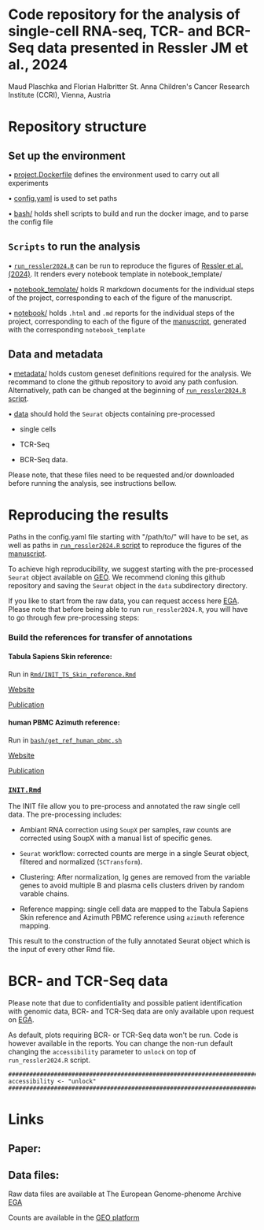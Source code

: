 # Code repository for the analysis of single-cell RNA-seq, TCR- and BCR-Seq data presented in Ressler JM et al., 2024
Maud Plaschka and Florian Halbritter
St. Anna Children's Cancer Research Institute (CCRI), Vienna, Austria

# Repository structure

## Set up the environment

•	[project.Dockerfile](https://github.com/cancerbits/ressler2024_neobcc/tree/main/project.Dockerfile) defines the environment used to carry out all experiments

•	[config.yaml](https://github.com/cancerbits/ressler2024_neobcc/tree/main/config.yaml) is used to set paths

•	[bash/](https://github.com/cancerbits/ressler2024_neobcc/tree/main/bash) holds shell scripts to build and run the docker image, and to parse the config file


## `Scripts` to run the analysis
•	[`run_ressler2024.R`](https://github.com/cancerbits/ressler2024_neobcc/blob/main/run_ressler2024.R) can be run to reproduce the figures of [Ressler et al. (2024)](). It renders every notebook template in notebook_template/

•	[notebook_template/](https://github.com/cancerbits/ressler2024_neobcc/tree/main/notebook_template) holds R markdown documents for the individual steps of the project, corresponding to each of the figure of the manuscript.

•	[notebook/](https://github.com/cancerbits/ressler2024_neobcc/tree/main/notebook) holds `.html` and `.md` reports for the individual steps of the project, corresponding to each of the figure of the [manuscript](), generated with the corresponding `notebook_template`

## Data and metadata
•	[metadata/](https://github.com/cancerbits/ressler2024_neobcc/tree/main/metadata) holds custom geneset definitions required for the analysis. We recommand to clone the github repository to avoid any path confusion. Alternatively, path can be changed at the beginning of [`run_ressler2024.R` script](https://github.com/cancerbits/ressler2024_neobcc/blob/main/run_ressler2024.R). 

•	[data](https://github.com/cancerbits/ressler2024_neobcc/tree/main/data) should hold the `Seurat` objects containing pre-processed 
	
- single cells

- TCR-Seq
	
- BCR-Seq data.

Please note, that these files need to be requested and/or downloaded before running the analysis, see instructions bellow.  

# Reproducing the results

Paths in the config.yaml file starting with "/path/to/" will have to be set, as well as paths in [`run_ressler2024.R` script](https://github.com/cancerbits/ressler2024_neobcc/blob/main/run_ressler2024.R) to reproduce the figures of the [manuscript]().

To achieve high reproducibility, we suggest starting with the pre-processed `Seurat` object available on [GEO](). 
We recommend cloning this github repository and saving the `Seurat` object in the `data` subdirectory directory. 

If you like to start from the raw data, you can request access here [EGA](https://ega-archive.org/datasets/EGAD50000000371). 
Please note that before being able to run `run_ressler2024.R`, you will have to go through few pre-processing steps: 

### Build the references for transfer of annotations

#### Tabula Sapiens Skin reference:

Run in [`Rmd/INIT_TS_Skin_reference.Rmd`](https://github.com/cancerbits/ressler2024_neobcc/blob/main/notebook_template/INIT_TS_Skin_reference.Rmd)

[Website](https://cellxgene.cziscience.com/collections/e5f58829-1a66-40b5-a624-9046778e74f5)

[Publication](https://www.ncbi.nlm.nih.gov/pmc/articles/PMC9812260/)

#### human PBMC Azimuth reference:

Run in [`bash/get_ref_human_pbmc.sh`](https://github.com/cancerbits/ressler2024_neobcc/blob/main/bash/get_ref_human_pbmc.sh)

[Website](https://azimuth.hubmapconsortium.org/references/#Human%20-%20PBMC)

[Publication](https://www.biorxiv.org/content/10.1101/2020.10.12.335331v1)

### [`INIT.Rmd`](https://github.com/cancerbits/ressler2024_neobcc/blob/main/notebook_template/INIT_Ressler2024.Rmd)

The INIT file allow you to pre-process and annotated the raw single cell data.
The pre-processing includes:

- Ambiant RNA correction using `SoupX` per samples, raw counts are corrected using SoupX with a manual list of specific genes.

- `Seurat` workflow: corrected counts are merge in a single Seurat object, filtered and normalized (`SCTransform`). 

- Clustering: After normalization, Ig genes are removed from the variable genes to avoid multiple B and plasma cells clusters driven by random varable chains.

- Reference mapping: single cell data are mapped to the Tabula Sapiens Skin reference and Azimuth PBMC reference using `azimuth` reference mapping.

This result to the construction of the fully annotated Seurat object which is the input of every other Rmd file.

# BCR- and TCR-Seq data

Please note that due to confidentiality and possible patient identification with genomic data, BCR- and TCR-Seq data are only available upon request on [EGA](https://ega-archive.org/datasets/EGAD50000000371).

As default, plots requiring BCR- or TCR-Seq data won't be run. 
Code is however available in the reports. 
You can change the non-run default changing the `accessibility` parameter to `unlock` on top of `run_ressler2024.R` script.

```{r}
##########################################################################################
accessibility <- "unlock"
##########################################################################################
```

# Links

## Paper: 

## Data files: 

Raw data files are available at The European Genome-phenome Archive [EGA](https://ega-archive.org/datasets/EGAD50000000371)

Counts are available in the [GEO platform]()


